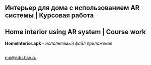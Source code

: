 ## Интерьер для дома с использованием AR системы | Курсовая работа
## Home interior using AR system | Course work

**HomeInterior.apk** - _исполняемый файл приложения_   
  
## 
eni@edu.hse.ru
